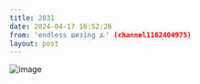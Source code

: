 ```yaml
---
title: 2031
date: 2024-04-17 16:52:26
from: 'endless шизing ⍼' (channel1162404975)
layout: post
---
```


![image](photos/photo_312@17-04-2024_16-52-26.jpg)


